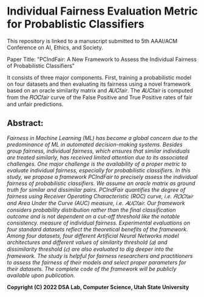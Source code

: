 # Individual Fairness Evaluation Metric for Probablistic Classifiers
This repository is linked to a manuscript submitted to 5th AAAI/ACM Conference on AI, Ethics, and Society.

Paper Title: "PCIndFair: A New Framework to Assess the Individual Fairness of Probabilistic Classifiers"

It consists of three major components. First, training a probabilistic model on four datasets and then evaluating its fairness using a novel framework based on an oracle similarity matrix and 𝐴𝑈𝐶𝑓𝑎𝑖𝑟. The 𝐴𝑈𝐶𝑓𝑎𝑖𝑟 is computed from the 𝑅𝑂𝐶𝑓𝑎𝑖𝑟 curve of the False Positive and True Positive rates of fair and unfair predictions.

## Abstract:
<i>
Fairness in Machine Learning (ML) has become a global concern due to the predominance of ML in automated decision-making systems. Besides group fairness, individual fairness, which ensures that similar individuals are treated similarly, has received limited attention due to its associated challenges. One major challenge is the availability of a proper metric to evaluate individual fairness, especially for probabilistic classifiers. In this study, we propose a framework PCIndFair to precisely assess the individual fairness of probabilistic classifiers. We assume an oracle matrix as ground truth for similar and dissimilar pairs. PCIndFair quantifies the degree of fairness using Receiver Operating Characteristic (ROC) curve, i.e. 𝑅𝑂𝐶𝑓𝑎𝑖𝑟 and Area Under the Curve (AUC) measure, i.e. 𝐴𝑈𝐶𝑓𝑎𝑖𝑟. Our framework considers probability distribution rather than the
final classification outcome and is not dependent on a cut-off threshold like the notable consistency. measure of individual fairness. Experimental evaluations on four standard datasets reflect the theoretical benefits of the framework. Among four datasets, four different Artificial Neural Networks model architectures and different values of similarity threshold (𝛼) and dissimilarity threshold (𝜀) are also evaluated to dig deeper into the framework. The study is helpful for fairness researchers and practitioners to assess the fairness of their models and select proper parameters for their datasets. The complete code of the framework will be publicly available upon publication.
</i>


**Copyright (C) 2022 DSA Lab, Computer Science, Utah State University**

